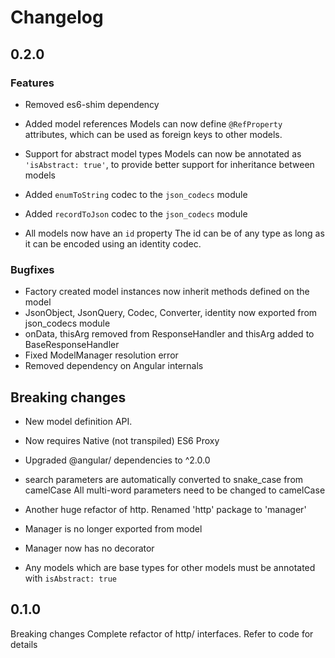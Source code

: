 # Changelog


## 0.2.0

### Features
- Removed es6-shim dependency
- Added model references
    Models can now define `@RefProperty` attributes, which can be used as foreign
    keys to other models.
- Support for abstract model types
    Models can now be annotated as `'isAbstract: true'`, to provide better support
    for inheritance between models

- Added `enumToString` codec to the `json_codecs` module
- Added `recordToJson` codec to the `json_codecs` module
- All models now have an `id` property
    The id can be of any type as long as it can be encoded using an identity codec.

### Bugfixes
- Factory created model instances now inherit methods defined on the model
- JsonObject, JsonQuery, Codec, Converter, identity now exported from json_codecs module
- onData, thisArg removed from ResponseHandler and thisArg added to BaseResponseHandler
- Fixed ModelManager resolution error
- Removed dependency on Angular internals


## Breaking changes
- New model definition API.
- Now requires Native (not transpiled) ES6 Proxy
- Upgraded @angular/ dependencies to ^2.0.0
- search parameters are automatically converted to snake_case from camelCase
  All multi-word parameters need to be changed to camelCase

- Another huge refactor of http. Renamed 'http' package to 'manager'
- Manager is no longer exported from model
- Manager now has no decorator
- Any models which are base types for other models must be annotated with `isAbstract: true`



## 0.1.0
Breaking changes
Complete refactor of http/ interfaces. Refer to code for details

